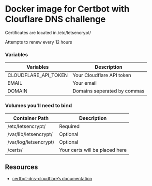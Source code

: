 # Docker image for Certbot with Clouflare DNS challenge

Certificates are located in /etc/letsencrypt/

Attempts to renew every 12 hours

### Variables

| Variables              | Description                   |
|------------------------|-------------------------------|
| CLOUDFLARE_API_TOKEN   | Your Cloudflare API token     |
| EMAIL                  | Your email                    |
| DOMAIN                 | Domains seperated by commas   |

### Volumes you'll need to bind

| Container Path        | Description                    |
|-----------------------|--------------------------------|
| /etc/letsencrypt/     | Required                       |
| /var/lib/letsencrypt/ | Optional                       |
| /var/log/letsencrypt/ | Optional                       |
| /certs/               | Your certs will be placed here |

## Resources

- [certbot-dns-cloudflare’s documentation](https://certbot-dns-cloudflare.readthedocs.io/en/stable/)
